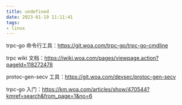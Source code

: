 ```yaml
---
title: undefined
date: 2023-01-19 11:11:41
tags:
- linux
---
```


trpc-go 命令行工具：https://git.woa.com/trpc-go/trpc-go-cmdline

trpc wiki 文档：https://iwiki.woa.com/pages/viewpage.action?pageId=118272478

protoc-gen-secv 工具：https://git.woa.com/devsec/protoc-gen-secv

trpc-go 入门：https://km.woa.com/articles/show/470544?kmref=search&from_page=1&no=6

